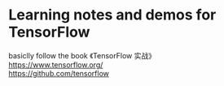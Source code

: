 # Learning notes and demos for TensorFlow
basiclly follow the book 《TensorFlow 实战》   
<https://www.tensorflow.org/>   
<https://github.com/tensorflow>   